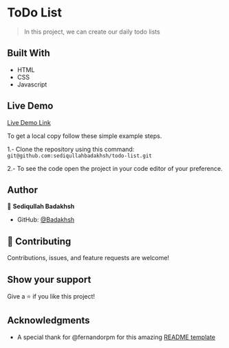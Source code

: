 # ToDo List

> In this project, we can create our daily todo lists

## Built With

- HTML
- CSS
- Javascript

## Live Demo

[Live Demo Link](https://sediqullahbadakhsh.github.io/todo-list/)

To get a local copy follow these simple example steps.

1.- Clone the repository using this command:  
`git@github.com:sediqullahbadakhsh/todo-list.git`

2.- To see the code open the project in your code editor of your preference.

## Author

👤 **Sediqullah Badakhsh**

- GitHub: [@Badakhsh](https://github.com/sediqullahbadakhsh)

## 🤝 Contributing

Contributions, issues, and feature requests are welcome!

## Show your support

Give a ⭐️ if you like this project!

## Acknowledgments

- A special thank for @fernandorpm for this amazing [README template](https://github.com/microverseinc/readme-template)

